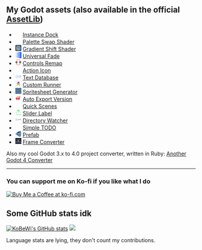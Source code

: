 ## My Godot assets (also available in the official [AssetLib](https://godotengine.org/asset-library/asset?user=KoBeWi))

- <img src="https://github.com/KoBeWi/Godot-Instance-Dock/blob/master/Media/Icon.png" width="16" height="16"> [Instance Dock](https://github.com/KoBeWi/Godot-Instance-Dock)
- <img src="https://github.com/KoBeWi/Godot-Palette-Swap-Shader/blob/master/Media/Icon.png" width="16" height="16"> [Palette Swap Shader](https://github.com/KoBeWi/Godot-Palette-Swap-Shader)
- <img src="https://github.com/KoBeWi/Godot-Gradient-Shift-Shader/blob/main/Media/Icon.png" width="16" height="16"> [Gradient Shift Shader](https://github.com/KoBeWi/Godot-Gradient-Shift-Shader)
- <img src="https://github.com/KoBeWi/Godot-Universal-Fade/blob/master/Media/Icon.png" width="16" height="16"> [Universal Fade](https://github.com/KoBeWi/Godot-Universal-Fade)
- <img src="https://github.com/KoBeWi/Godot-Input-Remap/blob/master/Media/Icon.png" width="16" height="16"> [Controls Remap](https://github.com/KoBeWi/Godot-Input-Remap)
- <img src="https://github.com/KoBeWi/Godot-Action-Icon/blob/master/Media/Icon.png" width="16" height="16"> [Action Icon](https://github.com/KoBeWi/Godot-Action-Icon)
- <img src="https://github.com/KoBeWi/Godot-Text-Database/blob/master/Media/Icon.png" width="16" height="16"> [Text Database](https://github.com/KoBeWi/Godot-Text-Database)
- <img src="https://github.com/KoBeWi/Godot-Custom-Runner/blob/master/Media/Icon.png" width="16" height="16"> [Custom Runner](https://github.com/KoBeWi/Godot-Custom-Runner)
- <img src="https://github.com/KoBeWi/Godot-Spritesheet-Generator/blob/master/Media/Icon.png" width="16" height="16"> [Spritesheet Generator](https://github.com/KoBeWi/Godot-Spritesheet-Generator)
- <img src="https://github.com/KoBeWi/Godot-Auto-Export-Version/blob/master/Media/Icon.png" width="16" height="16"> [Auto Export Version](https://github.com/KoBeWi/Godot-Auto-Export-Version)
- <img src="https://github.com/KoBeWi/Godot-Quick-Scenes/blob/master/Media/Icon.png" width="16" height="16"> [Quick Scenes](https://github.com/KoBeWi/Godot-Quick-Scenes)
- <img src="https://github.com/KoBeWi/Godot-Slider-Label/blob/master/Media/Icon.png" width="16" height="16"> [Slider Label](https://github.com/KoBeWi/Godot-Slider-Label)
- <img src="https://github.com/KoBeWi/Godot-Directory-Watcher/blob/master/Media/Icon.png" width="16" height="16"> [Directory Watcher](https://github.com/KoBeWi/Godot-Directory-Watcher)
- <img src="https://github.com/KoBeWi/Godot-Simple-TODO/blob/master/Media/Icon.png" width="16" height="16"> [Simple TODO](https://github.com/KoBeWi/Godot-Simple-TODO)
- <img src="https://github.com/KoBeWi/Godot-Prefab/blob/master/Media/Icon.png" width="16" height="16"> [Prefab](https://github.com/KoBeWi/Godot-Prefab)
- <img src="https://github.com/KoBeWi/Godot-Frame-Converter/blob/master/Media/Icon.png" width="16" height="16"> [Frame Converter](https://github.com/KoBeWi/Godot-Frame-Converter)

Also my cool Godot 3.x to 4.0 project converter, written in Ruby: [Another Godot 4 Converter](https://github.com/KoBeWi/Another-Godot-4-Converter)
___
### You can support me on Ko-fi if you like what I do
<a href='https://ko-fi.com/W7W7AD4W4' target='_blank'><img height='36' style='border:0px;height:36px;' src='https://cdn.ko-fi.com/cdn/kofi1.png?v=3' border='0' alt='Buy Me a Coffee at ko-fi.com' /></a>

## Some GitHub stats idk
[![KoBeWi's GitHub stats](https://github-readme-stats.vercel.app/api?username=KoBeWi&show_icons=true&theme=tokyonight&custom_title=My%20GitHub%20stats)](https://github.com/anuraghazra/github-readme-stats)
<img height="180em" src="https://github-readme-stats.vercel.app/api/top-langs/?username=KoBeWi&theme=tokyonight&layout=compact" />

Language stats are lying, they don't count my contributions.

